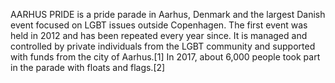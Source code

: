 AARHUS PRIDE is a pride parade in Aarhus, Denmark and the largest Danish event focused on LGBT issues outside Copenhagen. The first event was held in 2012 and has been repeated every year since. It is managed and controlled by private individuals from the LGBT community and supported with funds from the city of Aarhus.[1] In 2017, about 6,000 people took part in the parade with floats and flags.[2]
